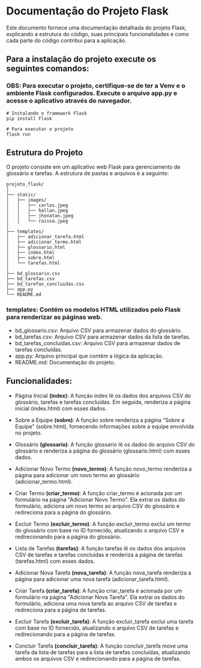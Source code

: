 # Documentação do Projeto Flask
Este documento fornece uma documentação detalhada do projeto Flask, explicando a estrutura do código, suas principais funcionalidades e como cada parte do código contribui para a aplicação.
## Para a instalação do projeto execute os seguintes comandos: 

 ### OBS: Para executar o projeto, certifique-se de ter a Venv e o ambiente Flask configurados. Execute o arquivo app.py e acesse o aplicativo através do navegador.
```
# Instalando o framework Flask
pip install Flask 
```
```
# Para executar o projeto
flask run  
```

## Estrutura do Projeto
O projeto consiste em um aplicativo web Flask para gerenciamento de glossário e tarefas. A estrutura de pastas e arquivos é a seguinte:

``` projeto_flask
projeto_flask/
│
├── static/
│   ├── images/
│   │   ├── carlos.jpeg
│   │   ├── hallan.jpeg
│   │   ├── jhonatan.jpeg
│   │   └── raissa.jpeg
│
├── templates/
│   ├── adicionar_tarefa.html
│   ├── adicionar_termo.html
│   ├── glossario.html
│   ├── index.html
│   ├── sobre.html
│   └── tarefas.html
│
├── bd_glossario.csv
├── bd_tarefas.csv
├── bd_tarefas_concluidas.csv
├── app.py
└── README.md
 ```


### templates: Contém os modelos HTML utilizados pelo Flask para renderizar as páginas web.
*  bd_glossario.csv: Arquivo CSV para armazenar dados do glossário.
*  bd_tarefas.csv: Arquivo CSV para armazenar dados da lista de tarefas.
*  bd_tarefas_concluidas.csv: Arquivo CSV para armazenar dados de tarefas concluídas.
*  app.py: Arquivo principal que contém a lógica da aplicação.
*   README.md: Documentação do projeto.

## Funcionalidades: 

* Página Inicial **(index)**:
A função index lê os dados dos arquivos CSV do glossário, tarefas e tarefas concluídas. Em seguida, renderiza a página inicial (index.html) com esses dados.

* Sobre a Equipe **(sobre)**:
A função sobre renderiza a página "Sobre a Equipe" (sobre.html), fornecendo informações sobre a equipe envolvida no projeto.

* Glossário **(glossario)**:
A função glossario lê os dados do arquivo CSV do glossário e renderiza a página do glossário (glossario.html) com esses dados.

* Adicionar Novo Termo **(novo_termo)**:
A função novo_termo renderiza a página para adicionar um novo termo ao glossário (adicionar_termo.html).

* Criar Termo **(criar_termo)**:
A função criar_termo é acionada por um formulário na página "Adicionar Novo Termo". Ela extrai os dados do formulário, adiciona um novo termo ao arquivo CSV do glossário e redireciona para a página do glossário.

* Excluir Termo **(excluir_termo)**:
A função excluir_termo exclui um termo do glossário com base no ID fornecido, atualizando o arquivo CSV e redirecionando para a página do glossário.

* Lista de Tarefas **(tarefas)**:
A função tarefas lê os dados dos arquivos CSV de tarefas e tarefas concluídas e renderiza a página de tarefas (tarefas.html) com esses dados.

* Adicionar Nova Tarefa **(nova_tarefa)**:
A função nova_tarefa renderiza a página para adicionar uma nova tarefa (adicionar_tarefa.html).

* Criar Tarefa **(criar_tarefa)**:
A função criar_tarefa é acionada por um formulário na página "Adicionar Nova Tarefa". Ela extrai os dados do formulário, adiciona uma nova tarefa ao arquivo CSV de tarefas e redireciona para a página de tarefas.

* Excluir Tarefa **(excluir_tarefa)**:
A função excluir_tarefa exclui uma tarefa com base no ID fornecido, atualizando o arquivo CSV de tarefas e redirecionando para a página de tarefas.

* Concluir Tarefa **(concluir_tarefa)**:
A função concluir_tarefa move uma tarefa da lista de tarefas para a lista de tarefas concluídas, atualizando ambos os arquivos CSV e redirecionando para a página de tarefas.
